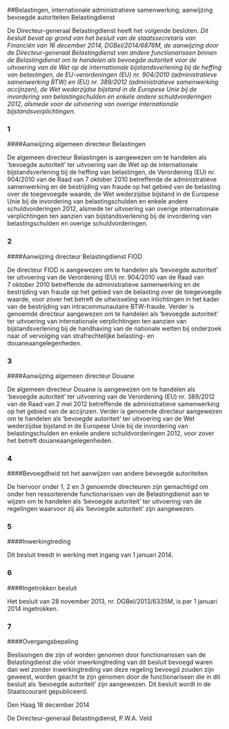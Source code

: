 <meta http-equiv='Content-Type' content='text/html; charset=utf-8' />

##Belastingen, internationale administratieve samenwerking; aanwijzing bevoegde autoriteiten Belastingdienst

De Directeur-generaal Belastingdienst heeft het volgende besloten.     *Dit besluit bevat op grond van het besluit van de staatssecretaris van Financiën van 16 december 2014, DGBel/2014/6876M, de aanwijzing door de Directeur-generaal Belastingdienst van andere functionarissen binnen de Belastingdienst om te handelen als bevoegde autoriteit voor de uitvoering van de Wet op de internationale bijstandsverlening bij de heffing van belastingen, de EU-verordeningen (EU) nr. 904/2010 (administratieve samenwerking BTW) en (EU) nr. 389/2012 (administratieve samenwerking accijnzen), de Wet wederzijdse bijstand in de Europese Unie bij de invordering van belastingschulden en enkele andere schuldvorderingen 2012, alsmede voor de uitvoering van overige internationale bijstandsverplichtingen.*    
### 1  

####Aanwijzing algemeen directeur Belastingen

De algemeen directeur Belastingen is aangewezen om te handelen als ‘bevoegde autoriteit’ ter uitvoering van de Wet op de internationale bijstandsverlening bij de heffing van belastingen, de Verordening (EU) nr. 904/2010 van de Raad van 7 oktober 2010 betreffende de administratieve samenwerking en de bestrijding van fraude op het gebied van de belasting over de toegevoegde waarde, de Wet wederzijdse bijstand in de Europese Unie bij de invordering van belastingschulden en enkele andere schuldvorderingen 2012, alsmede ter uitvoering van overige internationale verplichtingen ten aanzien van bijstandsverlening bij de invordering van belastingschulden en overige schuldvorderingen.    
### 2  

####Aanwijzing directeur Belastingdienst FIOD

De directeur FIOD is aangewezen om te handelen als ‘bevoegde autoriteit’ ter uitvoering van de Verordening (EU) nr. 904/2010 van de Raad van 7 oktober 2010 betreffende de administratieve samenwerking en de bestrijding van fraude op het gebied van de belasting over de toegevoegde waarde, voor zover het betreft de uitwisseling van inlichtingen in het kader van de bestrijding van intracommunautaire BTW-fraude. Verder is genoemde directeur aangewezen om te handelen als ‘bevoegde autoriteit’ ter uitvoering van internationale verplichtingen ten aanzien van bijstandsverlening bij de handhaving van de nationale wetten bij onderzoek naar of vervolging van strafrechtelijke belasting- en douaneaangelegenheden.    
### 3  

####Aanwijzing algemeen directeur Douane

De algemeen directeur Douane is aangewezen om te handelen als ‘bevoegde autoriteit’ ter uitvoering van de Verordening (EU) nr. 389/2012 van de Raad van 2 mei 2012 betreffende de administratieve samenwerking op het gebied van de accijnzen. Verder is genoemde directeur aangewezen om te handelen als ‘bevoegde autoriteit’ ter uitvoering van de Wet wederzijdse bijstand in de Europese Unie bij de invordering van belastingschulden en enkele andere schuldvorderingen 2012, voor zover het betreft douaneaangelegenheden.    
### 4  

####Bevoegdheid tot het aanwijzen van andere bevoegde autoriteiten

De hiervoor onder 1, 2 en 3 genoemde directeuren zijn gemachtigd om onder hen ressorterende functionarissen van de Belastingdienst aan te wijzen om te handelen als ‘bevoegde autoriteit’ ter uitvoering van de regelingen waarvoor zij als ‘bevoegde autoriteit’ zijn aangewezen.    
### 5  

####Inwerkingtreding

Dit besluit treedt in werking met ingang van 1 januari 2014.    
### 6  

####Ingetrokken besluit

Het besluit van 28 november 2013, nr. DGBel/2013/6335M, is per 1 januari 2014 ingetrokken.    
### 7  

####Overgangsbepaling

Beslissingen die zijn of worden genomen door functionarissen van de Belastingdienst die vóór inwerkingtreding van dit besluit bevoegd waren dan wel zonder inwerkingtreding van deze regeling bevoegd zouden zijn geweest, worden geacht te zijn genomen door de functionarissen die in dit besluit als ‘bevoegde autoriteit’ zijn aangewezen.      Dit besluit wordt in de Staatscourant gepubliceerd.   

Den Haag 
18 december 2014   

De Directeur-generaal Belastingdienst, 
P.W.A. Veld     
